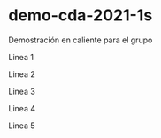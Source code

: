# demo-cda-2021-1s
Demostración en caliente para el grupo

Linea 1 

Linea 2

Linea 3

Linea 4

Linea 5
